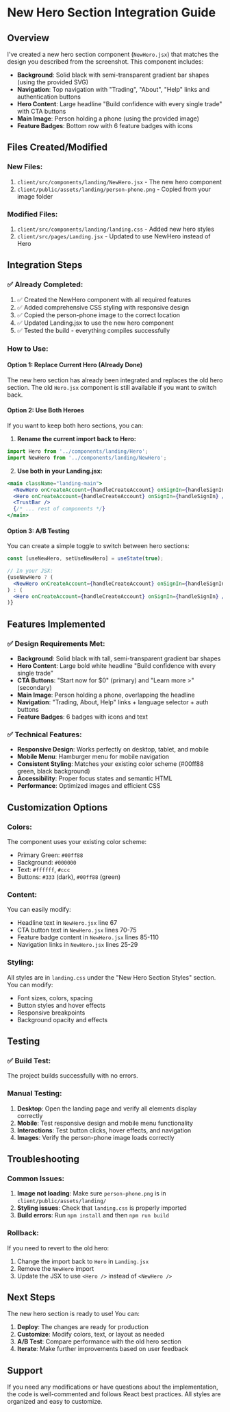 # New Hero Section Integration Guide

## Overview
I've created a new hero section component (`NewHero.jsx`) that matches the design you described from the screenshot. This component includes:

- **Background**: Solid black with semi-transparent gradient bar shapes (using the provided SVG)
- **Navigation**: Top navigation with "Trading", "About", "Help" links and authentication buttons
- **Hero Content**: Large headline "Build confidence with every single trade" with CTA buttons
- **Main Image**: Person holding a phone (using the provided image)
- **Feature Badges**: Bottom row with 6 feature badges with icons

## Files Created/Modified

### New Files:
1. `client/src/components/landing/NewHero.jsx` - The new hero component
2. `client/public/assets/landing/person-phone.png` - Copied from your image folder

### Modified Files:
1. `client/src/components/landing/landing.css` - Added new hero styles
2. `client/src/pages/Landing.jsx` - Updated to use NewHero instead of Hero

## Integration Steps

### ✅ Already Completed:
1. ✅ Created the NewHero component with all required features
2. ✅ Added comprehensive CSS styling with responsive design
3. ✅ Copied the person-phone image to the correct location
4. ✅ Updated Landing.jsx to use the new hero component
5. ✅ Tested the build - everything compiles successfully

### How to Use:

#### Option 1: Replace Current Hero (Already Done)
The new hero section has already been integrated and replaces the old hero section. The old `Hero.jsx` component is still available if you want to switch back.

#### Option 2: Use Both Heroes
If you want to keep both hero sections, you can:

1. **Rename the current import back to Hero:**
```jsx
import Hero from '../components/landing/Hero';
import NewHero from '../components/landing/NewHero';
```

2. **Use both in your Landing.jsx:**
```jsx
<main className="landing-main">
  <NewHero onCreateAccount={handleCreateAccount} onSignIn={handleSignIn} />
  <Hero onCreateAccount={handleCreateAccount} onSignIn={handleSignIn} />
  <TrustBar />
  {/* ... rest of components */}
</main>
```

#### Option 3: A/B Testing
You can create a simple toggle to switch between hero sections:

```jsx
const [useNewHero, setUseNewHero] = useState(true);

// In your JSX:
{useNewHero ? (
  <NewHero onCreateAccount={handleCreateAccount} onSignIn={handleSignIn} />
) : (
  <Hero onCreateAccount={handleCreateAccount} onSignIn={handleSignIn} />
)}
```

## Features Implemented

### ✅ Design Requirements Met:
- **Background**: Solid black with tall, semi-transparent gradient bar shapes
- **Hero Content**: Large bold white headline "Build confidence with every single trade"
- **CTA Buttons**: "Start now for $0" (primary) and "Learn more >" (secondary)
- **Main Image**: Person holding a phone, overlapping the headline
- **Navigation**: "Trading, About, Help" links + language selector + auth buttons
- **Feature Badges**: 6 badges with icons and text

### ✅ Technical Features:
- **Responsive Design**: Works perfectly on desktop, tablet, and mobile
- **Mobile Menu**: Hamburger menu for mobile navigation
- **Consistent Styling**: Matches your existing color scheme (#00ff88 green, black background)
- **Accessibility**: Proper focus states and semantic HTML
- **Performance**: Optimized images and efficient CSS

## Customization Options

### Colors:
The component uses your existing color scheme:
- Primary Green: `#00ff88`
- Background: `#000000`
- Text: `#ffffff`, `#ccc`
- Buttons: `#333` (dark), `#00ff88` (green)

### Content:
You can easily modify:
- Headline text in `NewHero.jsx` line 67
- CTA button text in `NewHero.jsx` lines 70-75
- Feature badge content in `NewHero.jsx` lines 85-110
- Navigation links in `NewHero.jsx` lines 25-29

### Styling:
All styles are in `landing.css` under the "New Hero Section Styles" section. You can modify:
- Font sizes, colors, spacing
- Button styles and hover effects
- Responsive breakpoints
- Background opacity and effects

## Testing

### ✅ Build Test:
The project builds successfully with no errors.

### Manual Testing:
1. **Desktop**: Open the landing page and verify all elements display correctly
2. **Mobile**: Test responsive design and mobile menu functionality
3. **Interactions**: Test button clicks, hover effects, and navigation
4. **Images**: Verify the person-phone image loads correctly

## Troubleshooting

### Common Issues:

1. **Image not loading**: Make sure `person-phone.png` is in `client/public/assets/landing/`
2. **Styling issues**: Check that `landing.css` is properly imported
3. **Build errors**: Run `npm install` and then `npm run build`

### Rollback:
If you need to revert to the old hero:
1. Change the import back to `Hero` in `Landing.jsx`
2. Remove the `NewHero` import
3. Update the JSX to use `<Hero />` instead of `<NewHero />`

## Next Steps

The new hero section is ready to use! You can:

1. **Deploy**: The changes are ready for production
2. **Customize**: Modify colors, text, or layout as needed
3. **A/B Test**: Compare performance with the old hero section
4. **Iterate**: Make further improvements based on user feedback

## Support

If you need any modifications or have questions about the implementation, the code is well-commented and follows React best practices. All styles are organized and easy to customize.
